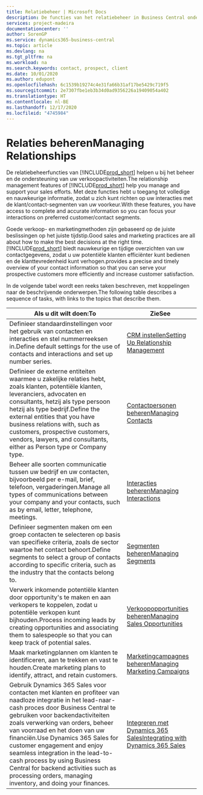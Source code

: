 ```yaml
---
title: Relatiebeheer | Microsoft Docs
description: De functies van het relatiebeheer in Business Central ondersteunen uw verkoopinspanningen en u kunt gegevens over contacten en prospects openen zodat u klanten efficiënter kunt bedienen.
services: project-madeira
documentationcenter: ''
author: SorenGP
ms.service: dynamics365-business-central
ms.topic: article
ms.devlang: na
ms.tgt_pltfrm: na
ms.workload: na
ms.search.keywords: contact, prospect, client
ms.date: 10/01/2020
ms.author: edupont
ms.openlocfilehash: 6c1539b19274c4e31fa66b31af17be5429c719f5
ms.sourcegitcommit: 2e7307fbe1eb3b34d0ad9356226a19409054a402
ms.translationtype: HT
ms.contentlocale: nl-BE
ms.lasthandoff: 12/17/2020
ms.locfileid: "4745984"
---
```

# <a name="managing-relationships"></a><span data-ttu-id="cba5a-103">Relaties beheren</span><span class="sxs-lookup"><span data-stu-id="cba5a-103">Managing Relationships</span></span>
<span data-ttu-id="cba5a-104">De relatiebeheerfuncties van [!INCLUDE[prod_short](includes/prod_short.md)] helpen u bij het beheer en de ondersteuning van uw verkoopactiviteiten.</span><span class="sxs-lookup"><span data-stu-id="cba5a-104">The relationship management features of [!INCLUDE[prod_short](includes/prod_short.md)] help you manage and support your sales efforts.</span></span> <span data-ttu-id="cba5a-105">Met deze functies hebt u toegang tot volledige en nauwkeurige informatie, zodat u zich kunt richten op uw interacties met de klant/contact-segmenten van uw voorkeur.</span><span class="sxs-lookup"><span data-stu-id="cba5a-105">With these features, you have access to complete and accurate information so you can focus your interactions on preferred customer/contact segments.</span></span>

<span data-ttu-id="cba5a-106">Goede verkoop- en marketingmethoden zijn gebaseerd op de juiste beslissingen op het juiste tijdstip.</span><span class="sxs-lookup"><span data-stu-id="cba5a-106">Good sales and marketing practices are all about how to make the best decisions at the right time.</span></span> [!INCLUDE[prod_short](includes/prod_short.md)] <span data-ttu-id="cba5a-107">biedt nauwkeurige en tijdige overzichten van uw contactgegevens, zodat u uw potentiële klanten efficiënter kunt bedienen en de klanttevredenheid kunt verhogen.</span><span class="sxs-lookup"><span data-stu-id="cba5a-107">provides a precise and timely overview of your contact information so that you can serve your prospective customers more efficiently and increase customer satisfaction.</span></span>

<span data-ttu-id="cba5a-108">In de volgende tabel wordt een reeks taken beschreven, met koppelingen naar de beschrijvende onderwerpen.</span><span class="sxs-lookup"><span data-stu-id="cba5a-108">The following table describes a sequence of tasks, with links to the topics that describe them.</span></span>  

| <span data-ttu-id="cba5a-109">Als u dit wilt doen:</span><span class="sxs-lookup"><span data-stu-id="cba5a-109">To</span></span> | <span data-ttu-id="cba5a-110">Zie</span><span class="sxs-lookup"><span data-stu-id="cba5a-110">See</span></span> |
| --- | --- |
|<span data-ttu-id="cba5a-111">Definieer standaardinstellingen voor het gebruik van contacten en interacties en stel nummerreeksen in.</span><span class="sxs-lookup"><span data-stu-id="cba5a-111">Define default settings for the use of contacts and interactions and set up number series.</span></span>|[<span data-ttu-id="cba5a-112">CRM instellen</span><span class="sxs-lookup"><span data-stu-id="cba5a-112">Setting Up Relationship Management</span></span>](marketing-setup-marketing.md)|
|<span data-ttu-id="cba5a-113">Definieer de externe entiteiten waarmee u zakelijke relaties hebt, zoals klanten, potentiële klanten, leveranciers, advocaten en consultants, hetzij als type persoon hetzij als type bedrijf.</span><span class="sxs-lookup"><span data-stu-id="cba5a-113">Define the external entities that you have business relations with, such as customers, prospective customers, vendors, lawyers, and consultants, either as Person type or Company type.</span></span>|[<span data-ttu-id="cba5a-114">Contactpersonen beheren</span><span class="sxs-lookup"><span data-stu-id="cba5a-114">Managing Contacts</span></span>](marketing-contacts.md)|
|<span data-ttu-id="cba5a-115">Beheer alle soorten communicatie tussen uw bedrijf en uw contacten, bijvoorbeeld per e-mail, brief, telefoon, vergaderingen.</span><span class="sxs-lookup"><span data-stu-id="cba5a-115">Manage all types of communications between your company and your contacts, such as by email, letter, telephone, meetings.</span></span>|[<span data-ttu-id="cba5a-116">Interacties beheren</span><span class="sxs-lookup"><span data-stu-id="cba5a-116">Managing Interactions</span></span>](marketing-interactions.md)|
|<span data-ttu-id="cba5a-117">Definieer segmenten maken om een groep contacten te selecteren op basis van specifieke criteria, zoals de sector waartoe het contact behoort.</span><span class="sxs-lookup"><span data-stu-id="cba5a-117">Define segments to select a group of contacts according to specific criteria, such as the industry that the contacts belong to.</span></span>|[<span data-ttu-id="cba5a-118">Segmenten beheren</span><span class="sxs-lookup"><span data-stu-id="cba5a-118">Managing Segments</span></span>](marketing-segments.md)|
|<span data-ttu-id="cba5a-119">Verwerk inkomende potentiële klanten door opportunity's te maken en aan verkopers te koppelen, zodat u potentiële verkopen kunt bijhouden.</span><span class="sxs-lookup"><span data-stu-id="cba5a-119">Process incoming leads by creating opportunities and associating them to salespeople so that you can keep track of potential sales.</span></span>|[<span data-ttu-id="cba5a-120">Verkoopopportunities beheren</span><span class="sxs-lookup"><span data-stu-id="cba5a-120">Managing Sales Opportunities</span></span>](marketing-manage-sales-opportunities.md)|
|<span data-ttu-id="cba5a-121">Maak marketingplannen om klanten te identificeren, aan te trekken en vast te houden.</span><span class="sxs-lookup"><span data-stu-id="cba5a-121">Create marketing plans to identify, attract, and retain customers.</span></span>|[<span data-ttu-id="cba5a-122">Marketingcampagnes beheren</span><span class="sxs-lookup"><span data-stu-id="cba5a-122">Managing Marketing Campaigns</span></span>](marketing-campaigns.md)|
|<span data-ttu-id="cba5a-123">Gebruik Dynamics 365 Sales voor contacten met klanten en profiteer van naadloze integratie in het lead-naar-cash proces door Business Central te gebruiken voor backendactiviteiten zoals verwerking van orders, beheer van voorraad en het doen van uw financiën.</span><span class="sxs-lookup"><span data-stu-id="cba5a-123">Use Dynamics 365 Sales for customer engagement and enjoy seamless integration in the lead-to-cash process by using Business Central for backend activities such as processing orders, managing inventory, and doing your finances.</span></span>|[<span data-ttu-id="cba5a-124">Integreren met Dynamics 365 Sales</span><span class="sxs-lookup"><span data-stu-id="cba5a-124">Integrating with Dynamics 365 Sales</span></span>](marketing-integrate-dynamicscrm.md)|
